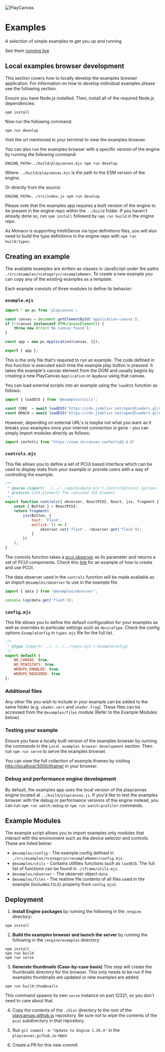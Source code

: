 ![PlayCanvas](http://static.playcanvas.com/images/logo/Playcanvas_LOGOSET_SMALL-06.png)

# Examples

A selection of simple examples to get you up and running

See them <a href="https://playcanvas.github.io/">running live</a>

## Local examples browser development
This section covers how to locally develop the examples browser application. For information on how to develop individual examples please see the following section.

Ensure you have Node.js installed. Then, install all of the required Node.js dependencies:
```
npm install
```
Now run the following command:
```
npm run develop
```
Visit the url mentioned in your terminal to view the examples browser.

You can also run the examples browser with a specific version of the engine by running the following command:

```
ENGINE_PATH=../build/playcanvas.mjs npm run develop
```

Where `../build/playcanvas.mjs` is the path to the ESM version of the engine.

Or directly from the source:

```
ENGINE_PATH=../src/index.js npm run develop
```

Please note that the examples app requires a built version of the engine to be present in the engine repo within the `../build` folder. If you haven't already done so, run `npm install` followed by `npm run build` in the engine repo.

As Monaco is supporting IntelliSense via type definitions files, you will also need to build the type definitions in the engine repo with `npm run build:types`.

## Creating an example

The available examples are written as classes in JavaScript under the paths `./src/examples/<category>/<exampleName>`.
To create a new example you can copy any of the existing examples as a template.

Each example consists of three modules to define its behavior:

### `example.mjs`

```js
import * as pc from 'playcanvas';

const canvas = document.getElementById('application-canvas');
if (!(canvas instanceof HTMLCanvasElement)) {
    throw new Error('No canvas found');
}

const app = new pc.Application(canvas, {});

export { app };
```

This is the only file that's required to run an example. The code defined in this function is executed each time the example play button is pressed. It takes the example's canvas element from the DOM and usually begins by creating a new PlayCanvas `Application` or `AppBase` using that canvas.

You can load external scripts into an example using the `loadES5` function as follows:

```js
import { loadES5 } from '@examples/utils';

const CORE  = await loadES5('https://cdn.jsdelivr.net/npm/@loaders.gl/core@2.3.6/dist/dist.min.js');
const DRACO = await loadES5('https://cdn.jsdelivr.net/npm/@loaders.gl/draco@2.3.6/dist/dist.min.js');
```

However, depending on external URL's is maybe not what you want as it breaks your examples once your internet connection is gone - you can simply import modules directly as follows:

```js
import confetti from "https://esm.sh/canvas-confetti@1.6.0"
```

### `controls.mjs`

This file allows you to define a set of PCUI based interface which can be used to display stats from your example or provide users with a way of controlling the example.

```js
/**
 * @param {import('../../../app/Example.mjs').ControlOptions} options - The options.
 * @returns {JSX.Element} The returned JSX Element.
 */
export function controls({ observer, ReactPCUI, React, jsx, fragment }) {
    const { Button } = ReactPCUI;
    return fragment(
        jsx(Button, {
            text: 'Flash',
            onClick: () => {
                observer.set('flash', !observer.get('flash'));
            }
        })
    );
}
```

The controls function takes a [pcui observer](https://playcanvas.github.io/pcui/data-binding/using-observers/) as its parameter and returns a set of PCUI components. Check this [link](https://playcanvas.github.io/pcui/examples/todo/) for an example of how to create and use PCUI.

The data observer used in the `controls` function will be made available as an import `@examples/observer` to use in the example file:

```js
import { data } from '@examples/observer';

console.log(data.get('flash'));
```

### `config.mjs`

This file allows you to define the default configuration for your examples as well as overrides to particular settings such as `deviceType`. Check the config options `ExampleConfig` in `types.mjs` file for the full list.

```js
/**
 * @type {import('../../../../types.mjs').ExampleConfig}
 */
export default {
    NO_CANVAS: true,
    NO_MINISTATS: true,
    WEBGPU_ENABLED: true,
    WEBGPU_REQUIRED: true
};
```

### Additional files

Any other file you wish to include in your example can be added to the same folder (e.g. `shader.vert` and `shader.frag`). These files can be accessed from the `@examples/files` module (Refer to the Example Modules below).

### Testing your example
Ensure you have a locally built version of the examples browser by running the commands in the `Local examples browser development` section. Then run `npm run serve` to serve the examples browser.

You can view the full collection of example iframes by visiting [http://localhost:5000/iframe/]() in your browser.

### Debug and performance engine development
By default, the examples app uses the local version of the playcanvas engine located at `../build/playcanvas.js`. If you'd like to test the examples browser with the debug or performance versions of the engine instead, you can run `npm run watch:debug` or `npm run watch:profiler` commands.

## Example Modules

The example script allows you to import examples only modules that interact with the environment such as the device selector and controls. These are listed below:

- `@examples/config` - The example config defined in `./src/examples/<category>/<exampleName>/config.mjs`.
- `@examples/utils` - Contains utilities functions such as `loadES5`. The full list of functions can be found in `./iframe/utils.mjs`.
- `@examples/observer` - The observer object `data`.
- `@examples/files` - The reatime file contents of all files used in the example (includes `FILES` property from `config.mjs`).

## Deployment

1) **Install Engine packages** by running the following in the `/engine` directory:
```
npm install
```

2) **Build the examples browser and launch the server** by running the following in the `/engine/examples` directory:
```
npm install
npm run build
npm run serve
```

3) **Generate thumbnails (Case-by-case basis)** This step will create the thumbnails directory for the browser. This only needs to be run if the examples thumbnails are updated or new examples are added.
```
npm run build:thumbnails
```

This command spawns its own `serve` instance on port 12321, so you don't need to care about that.

4) Copy the contents of the `./dist` directory to the root of the [playcanvas.github.io](https://github.com/playcanvas/playcanvas.github.io) repository. Be sure not to wipe the contents of the `pcui` subdirectory in that repository.

5) Run `git commit -m "Update to Engine 1.XX.X"` in the `playcanvas.github.io` repo

6) Create a PR for this new commit
